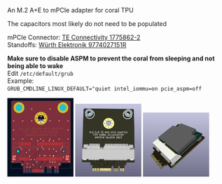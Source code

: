 An M.2 A+E to mPCIe adapter for coral TPU

The capacitors most likely do not need to be populated

mPCIe Connector: [TE Connectivity 1775862-2](https://www.digikey.co.uk/en/products/detail/te-connectivity-amp-connectors/1775862-2/5430585)  
Standoffs: [Würth Elektronik 9774027151R](https://www.digikey.co.uk/en/products/detail/w%C3%BCrth-elektronik/9774027151R/5320625)  
  
**Make sure to disable ASPM to prevent the coral from sleeping and not being able to wake**  
Edit `/etc/default/grub`  
Example:  
`GRUB_CMDLINE_LINUX_DEFAULT="quiet intel_iommu=on pcie_aspm=off`

<p float="left">
  <img src="/images/board.PNG" width="30%" />
  <img src="/images/3d.PNG" width="30%" /> 
  <img src="/images/3dcoral.PNG" width="30%" />
</p>
